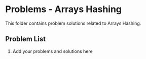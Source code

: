 # Problems - Arrays Hashing

This folder contains problem solutions related to Arrays Hashing.

## Problem List

1. Add your problems and solutions here


